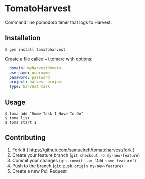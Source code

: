 # TomatoHarvest
Command line pomodoro timer that logs to Harvest.

## Installation

    $ gem install tomatoharvest
    
Create a file called ~/.tomarc with options:
```yaml
  domain: myharvestdomain
  username: username
  password: password
  project: harvest project
  type: harvest task
```

## Usage

    $ toma add "Some Task I Have To Do"
    $ toma list
    $ toma start 1

## Contributing

1. Fork it ( https://github.com/samuelreh/tomatoharvest/fork )
2. Create your feature branch (`git checkout -b my-new-feature`)
3. Commit your changes (`git commit -am 'Add some feature'`)
4. Push to the branch (`git push origin my-new-feature`)
5. Create a new Pull Request

